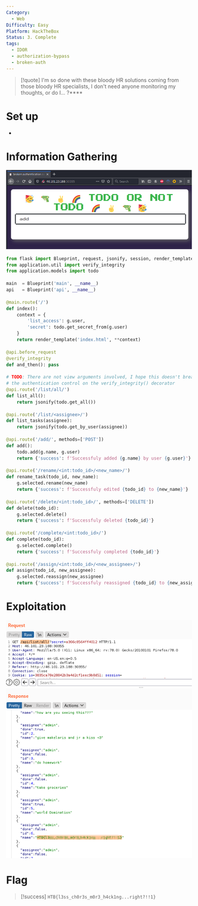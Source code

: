 ```yaml
---
Category:
  - Web
Difficulty: Easy
Platform: HackTheBox
Status: 3. Complete
tags:
  - IDOR
  - authorization-bypass
  - broken-auth
---
```

>[!quote]
> I'm so done with these bloody HR solutions coming from those bloody HR specialists, I don't need anyone monitoring my thoughts, or do I... ?****


# Set up

-

# Information Gathering

![Pasted image 20210818202848.png](../../zzz_res/attachments/Pasted_image_20210818202848.png)

```python
from flask import Blueprint, request, jsonify, session, render_template, g
from application.util import verify_integrity
from application.models import todo

main  = Blueprint('main', __name__)
api   = Blueprint('api', __name__)

@main.route('/')
def index():
	context = {
		'list_access': g.user,
		'secret': todo.get_secret_from(g.user)
	}
	return render_template('index.html', **context)

@api.before_request
@verify_integrity
def and_then(): pass

# TODO: There are not view arguments involved, I hope this doesn't break
# the authentication control on the verify_integrity() decorator
@api.route('/list/all/')
def list_all():
	return jsonify(todo.get_all())

@api.route('/list/<assignee>/')
def list_tasks(assignee):
	return jsonify(todo.get_by_user(assignee))

@api.route('/add/', methods=['POST'])
def add():
	todo.add(g.name, g.user)
	return {'success': f'Successfuly added {g.name} by user {g.user}'}

@api.route('/rename/<int:todo_id>/<new_name>/')
def rename_task(todo_id, new_name):
	g.selected.rename(new_name)
	return {'success': f'Successfuly edited {todo_id} to {new_name}'}

@api.route('/delete/<int:todo_id>/', methods=['DELETE'])
def delete(todo_id):
	g.selected.delete()
	return {'success': f'Successfuly deleted {todo_id}'}

@api.route('/complete/<int:todo_id>/')
def complete(todo_id):
	g.selected.complete()
	return {'success': f'Successfuly completed {todo_id}'}

@api.route('/assign/<int:todo_id>/<new_assignee>/')
def assign(todo_id, new_assignee):
	g.selected.reassign(new_assignee)
	return {'success': f'Successfuly reassigned {todo_id} to {new_assignee}'}
```

# Exploitation

![Pasted image 20210818204256.png](../../zzz_res/attachments/Pasted_image_20210818204256.png)

# Flag

>[!success]
>`HTB{l3ss_ch0r3s_m0r3_h4ck1ng...right?!!1}`

